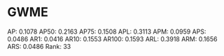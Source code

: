 # GWME

AP: 0.1078
AP50: 0.2163
AP75: 0.1508
APL: 0.3113
APM: 0.0959
APS: 0.0486
AR1: 0.0416
AR10: 0.1553
AR100: 0.1593
ARL: 0.3918
ARM: 0.1656
ARS: 0.0486
Rank: 33